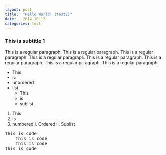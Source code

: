 ```yaml
---
layout: post
title:  "Hello World! (test2)"
date:   2014-10-12
categories: test
---
```

### This is subtitle 1

This is a regular paragraph. This is a regular paragraph. This is a regular paragraph. This is a regular paragraph. This is a regular paragraph. This is a regular paragraph. This is a regular paragraph. This is a regular paragraph.

- This
- is
- unordered
- list
	- This
	- is
	- sublist

1. This
2. is
3. numbered
	i. Ordered
	ii. Sublist


<pre>
This is code
	This is code
	This is code
This is code
</pre>





